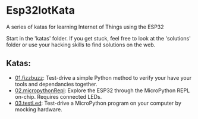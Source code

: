 # Esp32IotKata
A series of katas for learning Internet of Things using the ESP32

Start in the 'katas' folder.  If you get stuck, feel free to look at the 'solutions' folder or use your hacking skills to find solutions on the web.

## Katas:

- [01.fizzbuzz](https://github.com/tflander/Esp32IotKata/tree/master/katas/01.fizzbuzz): Test-drive a simple Python method to verify your have your tools and dependancies together.
- [02.micropythonRepl](https://github.com/tflander/Esp32IotKata/tree/master/katas/02.micropythonRepl): Explore the ESP32 through the MicroPython REPL on-chip.  Requires connected LEDs.
- [03.testLed](https://github.com/tflander/Esp32IotKata/tree/master/katas/03.testLed): Test-drive a MicroPython program on your computer by mocking hardware.

